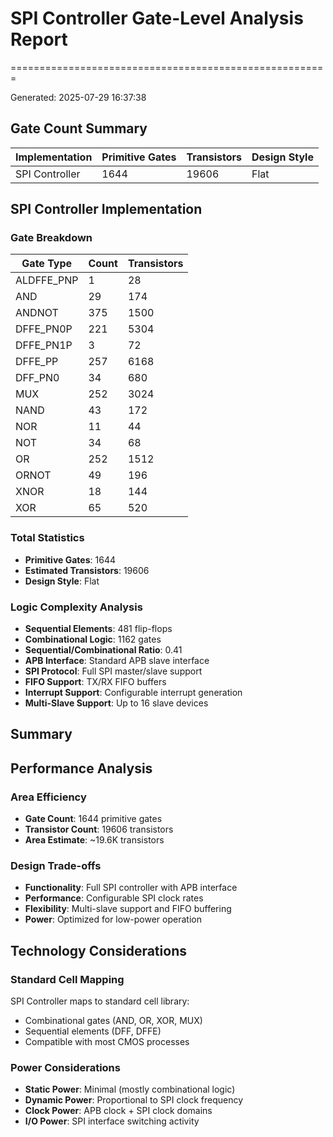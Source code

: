 # SPI Controller Gate-Level Analysis Report
=======================================================

Generated: 2025-07-29 16:37:38

## Gate Count Summary

| Implementation | Primitive Gates | Transistors | Design Style |
|----------------|-----------------|-------------|--------------|
| SPI Controller | 1644 | 19606 | Flat |

## SPI Controller Implementation

### Gate Breakdown

| Gate Type | Count | Transistors |
|-----------|-------|-------------|
| ALDFFE_PNP | 1 | 28 |
| AND | 29 | 174 |
| ANDNOT | 375 | 1500 |
| DFFE_PN0P | 221 | 5304 |
| DFFE_PN1P | 3 | 72 |
| DFFE_PP | 257 | 6168 |
| DFF_PN0 | 34 | 680 |
| MUX | 252 | 3024 |
| NAND | 43 | 172 |
| NOR | 11 | 44 |
| NOT | 34 | 68 |
| OR | 252 | 1512 |
| ORNOT | 49 | 196 |
| XNOR | 18 | 144 |
| XOR | 65 | 520 |

### Total Statistics

- **Primitive Gates**: 1644
- **Estimated Transistors**: 19606
- **Design Style**: Flat

### Logic Complexity Analysis

- **Sequential Elements**: 481 flip-flops
- **Combinational Logic**: 1162 gates
- **Sequential/Combinational Ratio**: 0.41
- **APB Interface**: Standard APB slave interface
- **SPI Protocol**: Full SPI master/slave support
- **FIFO Support**: TX/RX FIFO buffers
- **Interrupt Support**: Configurable interrupt generation
- **Multi-Slave Support**: Up to 16 slave devices

## Summary

## Performance Analysis

### Area Efficiency

- **Gate Count**: 1644 primitive gates
- **Transistor Count**: 19606 transistors
- **Area Estimate**: ~19.6K transistors

### Design Trade-offs

- **Functionality**: Full SPI controller with APB interface
- **Performance**: Configurable SPI clock rates
- **Flexibility**: Multi-slave support and FIFO buffering
- **Power**: Optimized for low-power operation

## Technology Considerations

### Standard Cell Mapping

SPI Controller maps to standard cell library:
- Combinational gates (AND, OR, XOR, MUX)
- Sequential elements (DFF, DFFE)
- Compatible with most CMOS processes

### Power Considerations

- **Static Power**: Minimal (mostly combinational logic)
- **Dynamic Power**: Proportional to SPI clock frequency
- **Clock Power**: APB clock + SPI clock domains
- **I/O Power**: SPI interface switching activity

